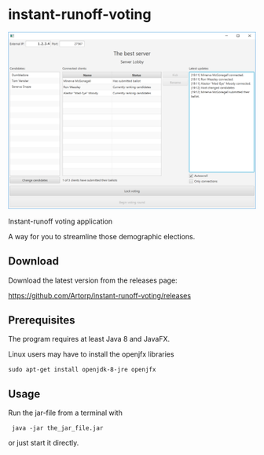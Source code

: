 # instant-runoff-voting

![Image of the server lobby](screenshots/screenshot-host-lobby.png)

Instant-runoff voting application

A way for you to streamline those demographic elections.

## Download

Download the latest version from the releases page:

https://github.com/Artorp/instant-runoff-voting/releases

## Prerequisites

The program requires at least Java 8 and JavaFX.

Linux users may have to install the openjfx libraries

    sudo apt-get install openjdk-8-jre openjfx

## Usage

Run the jar-file from a terminal with 

     java -jar the_jar_file.jar

or just start it directly.

